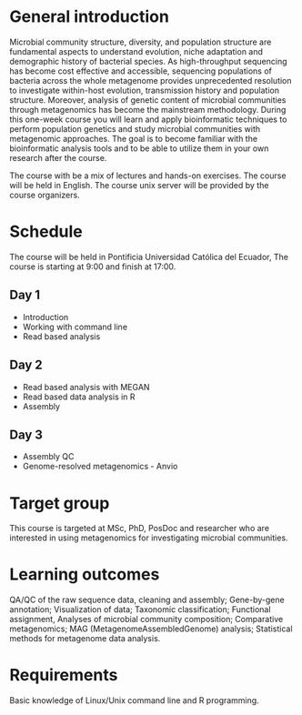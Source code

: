 
# General introduction


Microbial community structure, diversity, and population structure are fundamental aspects to understand evolution, niche adaptation and demographic history of bacterial species. As high-throughput sequencing has become cost effective and accessible, sequencing populations of bacteria across the whole metagenome provides unprecedented resolution to investigate within-host evolution, transmission history and population structure. Moreover, analysis of genetic content of microbial communities through metagenomics has become the mainstream methodology. During this one-week course you will learn and apply bioinformatic techniques to perform population genetics and study microbial communities with metagenomic approaches. The goal is to become familiar with the bioinformatic analysis tools and to be able to utilize them in your own research after the course.

The course with be a mix of lectures and hands-on exercises.
The course will be held in English.
The course unix server will be provided by the course organizers.

# Schedule
The course will be held in Pontificia Universidad Católica del Ecuador, The course is starting at 9:00 and finish at 17:00.   

## Day 1

* Introduction
* Working with command line
* Read based analysis

## Day 2

* Read based analysis with MEGAN
* Read based data analysis in R
* Assembly

## Day 3

* Assembly QC
* Genome-resolved metagenomics - Anvio

# Target group
This course is targeted at MSc, PhD, PosDoc and researcher who are interested in using metagenomics for investigating microbial communities.

# Learning outcomes
QA/QC of the raw sequence data, cleaning and assembly; Gene-by-gene annotation; Visualization of data; Taxonomic classification; Functional assignment, Analyses of microbial community composition; Comparative metagenomics; MAG (MetagenomeAssembledGenome) analysis; Statistical methods for metagenome data analysis.

# Requirements
Basic knowledge of Linux/Unix command line and R programming.